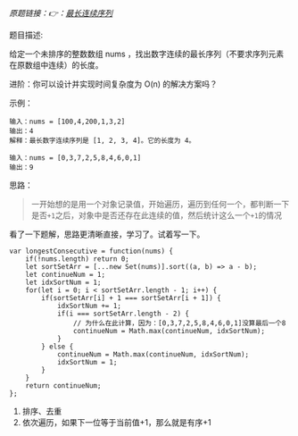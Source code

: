 *原题链接：👉：[最长连续序列](https://leetcode-cn.com/problems/longest-consecutive-sequence/description/)*

题目描述:

给定一个未排序的整数数组 nums ，找出数字连续的最长序列（不要求序列元素在原数组中连续）的长度。

进阶：你可以设计并实现时间复杂度为 O(n) 的解决方案吗？

示例：

```
输入：nums = [100,4,200,1,3,2]
输出：4
解释：最长数字连续序列是 [1, 2, 3, 4]。它的长度为 4。
```
```
输入：nums = [0,3,7,2,5,8,4,6,0,1]
输出：9
```

思路：

> 一开始想的是用一个对象记录值，开始遍历，遍历到任何一个，都判断一下是否`+1`之后，对象中是否还存在此连续的值，然后统计这么一个`+1`的情况

看了一下题解，思路更清晰直接，学习了。试着写一下。

```
var longestConsecutive = function(nums) {
    if(!nums.length) return 0;
    let sortSetArr = [...new Set(nums)].sort((a, b) => a - b);
    let continueNum = 1;
    let idxSortNum = 1;
    for(let i = 0; i < sortSetArr.length - 1; i++) {
        if(sortSetArr[i] + 1 === sortSetArr[i + 1]) {
            idxSortNum += 1;
            if(i === sortSetArr.length - 2) {
                // 为什么在此计算，因为：[0,3,7,2,5,8,4,6,0,1]没算最后一个8
                continueNum = Math.max(continueNum, idxSortNum);
            }
        } else {
            continueNum = Math.max(continueNum, idxSortNum);
            idxSortNum = 1;
        }
    }
    return continueNum;
};
```

1. 排序、去重
2. 依次遍历，如果下一位等于当前值+1，那么就是有序+1